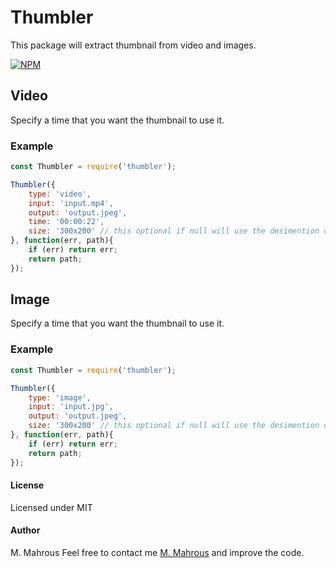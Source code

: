 # Thumbler
This package will extract thumbnail from video and images.

[![NPM](https://nodei.co/npm/thumbler.png?downloads=true&downloadRank=true&stars=true)](https://nodei.co/npm/thumbler/)

## Video
Specify a time that you want the thumbnail to use it.

### Example 
```javascript
const Thumbler = require('thumbler');

Thumbler({
	type: 'video', 
	input: 'input.mp4',
	output: 'output.jpeg', 
	time: '00:00:22',
	size: '300x200' // this optional if null will use the desimention of the video
}, function(err, path){
    if (err) return err;
    return path;
});
```
## Image
Specify a time that you want the thumbnail to use it.

### Example 
```javascript
const Thumbler = require('thumbler');

Thumbler({
	type: 'image', 
	input: 'input.jpg',
	output: 'output.jpeg', 
	size: '300x200' // this optional if null will use the desimention of the video
}, function(err, path){
    if (err) return err;
    return path;
});
```
#### License
Licensed under MIT

#### Author
M. Mahrous
Feel free to contact me [M. Mahrous](mailto:m.mahrous.94@gmail.com) and improve the code.